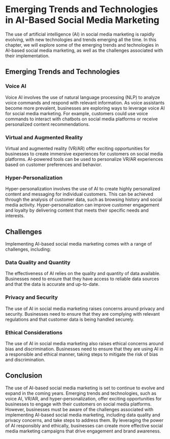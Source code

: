Emerging Trends and Technologies in AI-Based Social Media Marketing
=====================================================================================================

The use of artificial intelligence (AI) in social media marketing is rapidly evolving, with new technologies and trends emerging all the time. In this chapter, we will explore some of the emerging trends and technologies in AI-based social media marketing, as well as the challenges associated with their implementation.

Emerging Trends and Technologies
--------------------------------

### Voice AI

Voice AI involves the use of natural language processing (NLP) to analyze voice commands and respond with relevant information. As voice assistants become more prevalent, businesses are exploring ways to leverage voice AI for social media marketing. For example, customers could use voice commands to interact with chatbots on social media platforms or receive personalized content recommendations.

### Virtual and Augmented Reality

Virtual and augmented reality (VR/AR) offer exciting opportunities for businesses to create immersive experiences for customers on social media platforms. AI-powered tools can be used to personalize VR/AR experiences based on customer preferences and behavior.

### Hyper-Personalization

Hyper-personalization involves the use of AI to create highly personalized content and messaging for individual customers. This can be achieved through the analysis of customer data, such as browsing history and social media activity. Hyper-personalization can improve customer engagement and loyalty by delivering content that meets their specific needs and interests.

Challenges
----------

Implementing AI-based social media marketing comes with a range of challenges, including:

### Data Quality and Quantity

The effectiveness of AI relies on the quality and quantity of data available. Businesses need to ensure that they have access to reliable data sources and that the data is accurate and up-to-date.

### Privacy and Security

The use of AI in social media marketing raises concerns around privacy and security. Businesses need to ensure that they are complying with relevant regulations and that customer data is being handled securely.

### Ethical Considerations

The use of AI in social media marketing also raises ethical concerns around bias and discrimination. Businesses need to ensure that they are using AI in a responsible and ethical manner, taking steps to mitigate the risk of bias and discrimination.

Conclusion
----------

The use of AI-based social media marketing is set to continue to evolve and expand in the coming years. Emerging trends and technologies, such as voice AI, VR/AR, and hyper-personalization, offer exciting opportunities for businesses to engage with their customers on social media platforms. However, businesses must be aware of the challenges associated with implementing AI-based social media marketing, including data quality and privacy concerns, and take steps to address them. By leveraging the power of AI responsibly and ethically, businesses can create more effective social media marketing campaigns that drive engagement and brand awareness.


